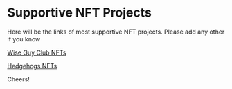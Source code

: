 # Supportive NFT Projects
Here will be the links of most supportive NFT projects. Please add any other if you know

[Wise Guy Club NFTs](https://wgcnft.com/)

[Hedgehogs NFTs](https://hedgehogsnfts.info/)

Cheers!
